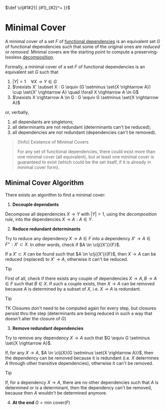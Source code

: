 $\def \clj#1#2{{ {#1}_{#2}^+ }}$

# Minimal Cover

A minimal cover of a set $F$ of [functional dependencies](/Data%20Management%20and%20Analysis/Unit%201/Relational/Functional%20Dependencies.md) is an equivalent set $G$ of functional dependencies such that some of the original ones are *reduced* or *removed*. Minimal covers are the starting point to compute a preserving-lossless [decomposition](/Data%20Management%20and%20Analysis/Unit%201/Relational/Decomposition/Decomposition%20of%20Relations.md).

Formally, a minimal cover of a set $F$ of functional dependencies is an equivalent set $G$ such that

1. $|Y| = 1 \quad \forall X \rightarrow Y \in G$
2. $\nexists X' \subset X : G \equiv (G \setminus \set{X \rightarrow A}) \cup \set{X' \rightarrow A} \quad \forall X \rightarrow A \in G$
3. $\nexists X \rightarrow A \in G : G \equiv G \setminus \set{X \rightarrow A}$

or, verbally,

1. all dependants are singletons;
2. all determinants are not redundant (determinants can't be reduced);
3. all dependencies are not redundant (dependencies can't be removed).

> [!info] Existence of Minimal Covers
> 
> For any set of functional dependencies, there could exist more than one minimal cover (all equivalent), but at least one minimal cover is guaranteed to exist (which could be the set itself, if it is already in minimal cover form).

## Minimal Cover Algorithm

There exists an algorithm to find a minimal cover:

1. **Decouple dependants**

Decompose all dependencies $X \rightarrow Y$ with $|Y| > 1$, using the *decomposition rule*, into the dependencies $X \rightarrow A : A \in Y$.

2. **Reduce redundant determinants**

Try to reduce any dependency $X \rightarrow A \in F$ into a dependency $X' \rightarrow A \in F^+: X' \subset X$. In other words, check if $A \in \clj{(X')}{F}$.

If a $X' \subset X$ can be found such that $A \in \clj{(X')}{F}$, then $X \rightarrow A$ can be reduced (replaced) to $X' \rightarrow A$, otherwise it can't be reduced.

> [!tip]
> 
> First of all, check if there exists any couple of dependencies $X \rightarrow A, B \rightarrow A \in F$ such that $B \in X$. If such a couple exists, then $X \rightarrow A$ can be removed because $A$ is determined by a subset of $X$, i.e. $X \rightarrow A$ is redundant.

> [!tip]
> 
> TK Closures don't need to be computed again for every step, but closures persist thru the step (determinants are being reduced in such a way that doesn't alter the closure of $G$)

3. **Remove redundant dependencies**

Try to remove any dependency $X \rightarrow A$ such that $G \equiv G \setminus \set{X \rightarrow A}$.

If, for any $X \rightarrow A$, $A \in \clj{X}{G \setminus \set{X \rightarrow A}}$, then the dependency can be removed because it is redundant (i.e. $X$ determines $A$ through other transitive dependencies), otherwise it can't be removed.

> [!tip]
> 
> If, for a dependency $X \rightarrow A$, there are no other dependencies such that $A$ is determined or is a determinant, then the dependency can't be removed, because then $A$ wouldn't be determined anymore.

4. **At the end** $G = \text{min cover(} F \text{)}$